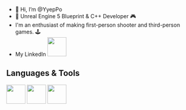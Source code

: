 - 👋 Hi, I’m @YyepPo
- 🚀 Unreal Engine 5 Blueprint & C++ Developer 🎮
- I'm an enthusiast of making first-person shooter and third-person games. 🕹️
- My LinkedIn <a href="[https://www.linkedin.com/in/your-linkedin-profile](https://www.linkedin.com/in/enespa%C3%A7arizi/)">
    <img src="https://i.redd.it/31b2ii8hchi31.jpg" width="50" height="50"> </a>


## Languages & Tools
<img src="https://i.redd.it/31b2ii8hchi31.jpg" width=50 height50 >  <img src="https://imagedelivery.net/5MYSbk45M80qAwecrlKzdQ/2992f7cb-1666-4845-1826-4de5324ee800/public" width=50 height=50> <img src="https://upload.wikimedia.org/wikipedia/commons/0/0c/Blender_logo_no_text.svg" widht=50 height=50> 

<!---
YyepPo/YyepPo is a ✨ special ✨ repository because its `README.md` (this file) appears on your GitHub profile.
You can click the Preview link to take a look at your changes.
--->
